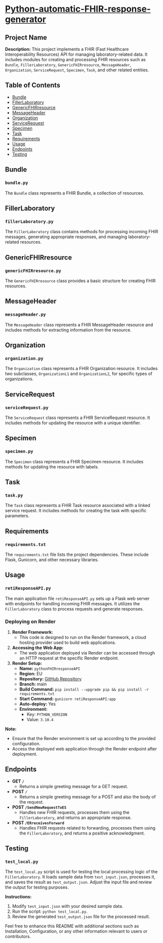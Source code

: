 
# **[Python-automatic-FHIR-response-generator](https://github.com/pietrodileo/Python-automatic-FHIR-response-generator)**

## Project Name

**Description:**
This project implements a FHIR (Fast Healthcare Interoperability Resources) API for managing laboratory-related data. It includes modules for creating and processing FHIR resources such as `Bundle`, `FillerLaboratory`, `GenericFHIRresource`, `MessageHeader`, `Organization`, `ServiceRequest`, `Specimen`, `Task`, and other related entities.

## Table of Contents

- [Bundle](#bundle)
- [FillerLaboratory](#fillerlaboratory)
- [GenericFHIRresource](#genericfhirresource)
- [MessageHeader](#messageheader)
- [Organization](#organization)
- [ServiceRequest](#servicerequest)
- [Specimen](#specimen)
- [Task](#task)
- [Requirements](#requirements)
- [Usage](#usage)
- [Endpoints](#endpoints)
- [Testing](#testing)

## Bundle

### `bundle.py`

The `Bundle` class represents a FHIR Bundle, a collection of resources.

## FillerLaboratory

### `fillerLaboratory.py`

The `FillerLaboratory` class contains methods for processing incoming FHIR messages, generating appropriate responses, and managing laboratory-related resources.

## GenericFHIRresource

### `genericFHIRresource.py`

The `GenericFHIRresource` class provides a basic structure for creating FHIR resources.

## MessageHeader

### `messageHeader.py`

The `MessageHeader` class represents a FHIR MessageHeader resource and includes methods for extracting information from the resource.

## Organization

### `organization.py`

The `Organization` class represents a FHIR Organization resource. It includes two subclasses, `OrganizationL1` and `OrganizationL2`, for specific types of organizations.

## ServiceRequest

### `serviceRequest.py`

The `ServiceRequest` class represents a FHIR ServiceRequest resource. It includes methods for updating the resource with a unique identifier.

## Specimen

### `specimen.py`

The `Specimen` class represents a FHIR Specimen resource. It includes methods for updating the resource with labels.

## Task

### `task.py`

The `Task` class represents a FHIR Task resource associated with a linked service request. It includes methods for creating the task with specific parameters.

## Requirements

### `requirements.txt`

The `requirements.txt` file lists the project dependencies. These include Flask, Gunicorn, and other necessary libraries.

## Usage

### `retiResponseAPI.py`

The main application file `retiResponseAPI.py` sets up a Flask web server with endpoints for handling incoming FHIR messages. It utilizes the `FillerLaboratory` class to process requests and generate responses.

### Deploying on Render

1. **Render Framework:**
   * This code is designed to run on the Render framework, a cloud hosting provider used to build web applications.
2. **Accessing the Web App:**
   * The web application deployed via Render can be accessed through an HTTP request at the specific Render endpoint.
3. **Render Setup:**
   * **Name:** `pythonFHIRresponseAPI`
   * **Region:** EU
   * **Repository:** [GitHub Repository](https://github.com/pietrodileo/Python-automatic-FHIR-response-generator)
   * **Branch:** main
   * **Build Command:** `pip install --upgrade pip && pip install -r requirements.txt`
   * **Start Command:** `gunicorn retiResponseAPI:app`
   * **Auto-deploy:** Yes
   * **Environment:**
     * Key: `PYTHON_VERSION`
     * Value: `3.10.4`

**Note:**

* Ensure that the Render environment is set up according to the provided configuration.
* Access the deployed web application through the Render endpoint after deployment.

## Endpoints

- **GET `/`**
  - Returns a simple greeting message for a GET request.
- **POST** `/`
  - Returns a simple greeting message for a POST and also the body of the request.
- **POST `/SendNewRequestToES`**
  - Handles new FHIR requests, processes them using the `FillerLaboratory`, and returns an appropriate response.
- **POST `/ERreceivesForward`**
  - Handles FHIR requests related to forwarding, processes them using the `FillerLaboratory`, and returns a positive acknowledgment.

## Testing

### `test_local.py`

The `test_local.py` script is used for testing the local processing logic of the `FillerLaboratory`. It loads sample data from `test_input.json`, processes it, and saves the result as `test_output.json`. Adjust the input file and review the output for testing purposes.

**Instructions:**

1. Modify `test_input.json` with your desired sample data.
2. Run the script: `python test_local.py`.
3. Review the generated `test_output.json` file for the processed result.

Feel free to enhance this README with additional sections such as Installation, Configuration, or any other information relevant to users or contributors.
